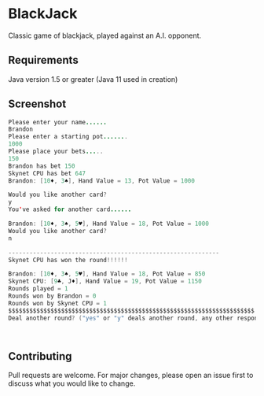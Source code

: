 # BlackJack

Classic game of blackjack, played against an A.I. opponent.

## Requirements

Java version 1.5 or greater (Java 11 used in creation)



## Screenshot

```java
Please enter your name......
Brandon
Please enter a starting pot.......
1000
Please place your bets.....
150
Brandon has bet 150
Skynet CPU has bet 647
Brandon: [10♦, 3♠], Hand Value = 13, Pot Value = 1000

Would you like another card?
y
You've asked for another card......

Brandon: [10♦, 3♠, 5♥], Hand Value = 18, Pot Value = 1000
Would you like another card?
n

------------------------------------------------------------
Skynet CPU has won the round!!!!!!

Brandon: [10♦, 3♠, 5♥], Hand Value = 18, Pot Value = 850
Skynet CPU: [9♣, J♦], Hand Value = 19, Pot Value = 1150
Rounds played = 1
Rounds won by Brandon = 0
Rounds won by Skynet CPU = 1
$$$$$$$$$$$$$$$$$$$$$$$$$$$$$$$$$$$$$$$$$$$$$$$$$$$$$$$$$$$$$$$$$$$$$$
Deal another round? ("yes" or "y" deals another round, any other response quits game)




```

## Contributing
Pull requests are welcome. For major changes, please open an issue first to discuss what you would like to change.

